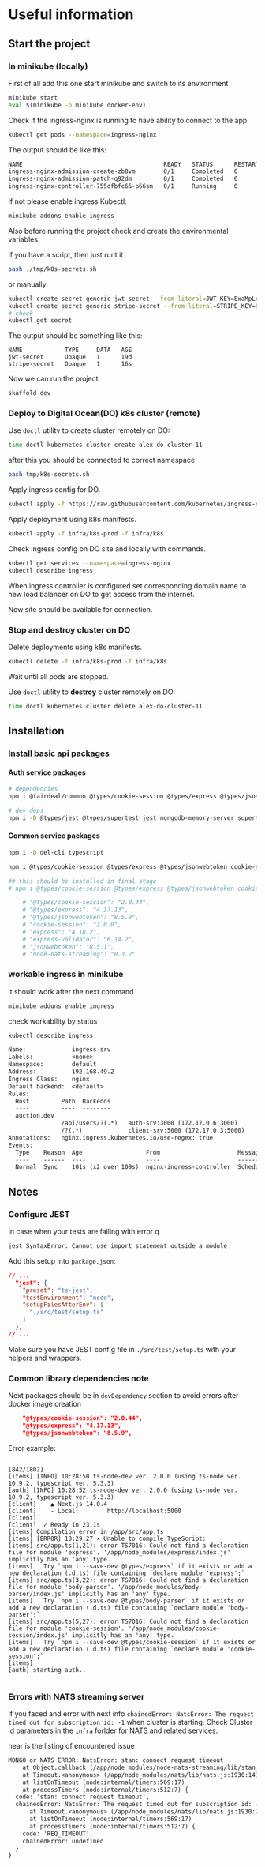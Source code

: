 # Useful information

## Start the project

### In minikube (locally)

First of all add this one start minikube and switch to its environment

```bash
minikube start
eval $(minikube -p minikube docker-env)
```

Check if the ingress-nginx is running to have ability to connect to the app.

```bash
kubectl get pods --namespace=ingress-nginx
```

The output should be like this:

```txt
NAME                                        READY   STATUS      RESTARTS   AGE
ingress-nginx-admission-create-zb8vm        0/1     Completed   0          29s
ingress-nginx-admission-patch-q92dm         0/1     Completed   0          29s
ingress-nginx-controller-755dfbfc65-p66sm   0/1     Running     0          29s
```

If not please enable ingress Kubectl:

```bash
minikube addons enable ingress
```

Also before running the project check and create the environmental variables.

If you have a script, then just runt it

```sh
bash ./tmp/k8s-secrets.sh
```

or manually

```bash
kubectl create secret generic jwt-secret --from-literal=JWT_KEY=ExaMpLe
kubectl create secret generic stripe-secret --from-literal=STRIPE_KEY=StripeExaMpLe
# check
kubectl get secret
```

The output should be something like this:

```text
NAME            TYPE     DATA   AGE
jwt-secret      Opaque   1      19d
stripe-secret   Opaque   1      16s
```

Now we can run the project:

```bash
skaffold dev
```

### Deploy to Digital Ocean(DO) k8s cluster (remote)

Use `doctl` utility to create cluster remotely on DO:

```sh
time doctl kubernetes cluster create alex-do-cluster-11
```

after this you should be connected to correct namespace

```sh
bash tmp/k8s-secrets.sh
```

Apply ingress config for DO.

```sh
kubectl apply -f https://raw.githubusercontent.com/kubernetes/ingress-nginx/controller-v1.8.2/deploy/static/provider/do/deploy.yaml
```

Apply deployment using k8s manifests.

```sh
kubectl apply -f infra/k8s-prod -f infra/k8s
```

Check ingress config on DO site and locally with commands.

```sh
kubectl get services --namespace=ingress-nginx
kubectl describe ingress
```

When ingress controller is configured set corresponding domain name to new load balancer on DO to get access from the internet.

Now site should be available for connection.

### Stop and destroy cluster on DO

Delete deployments using k8s manifests.

```sh
kubectl delete -f infra/k8s-prod -f infra/k8s
```

Wait until all pods are stopped.

Use `doctl` utility to **destroy** cluster remotely on DO:

```sh
time doctl kubernetes cluster delete alex-do-cluster-11
```

## Installation

### Install basic api packages

#### Auth service packages

```sh
# dependencies
npm i @fairdeal/common @types/cookie-session @types/express @types/jsonwebtoken cookie-session express express-async-errors express-validator jsonwebtoken mongoose ts-node-dev typescript

# dev deps
npm i -D @types/jest @types/supertest jest mongodb-memory-server supertest ts-jest

```

#### Common service packages

```sh
npm i -D del-cli typescript

npm i @types/cookie-session @types/express @types/jsonwebtoken cookie-session express express-validator jsonwebtoken

## this should be installed in final stage
# npm i @types/cookie-session @types/express @types/jsonwebtoken cookie-session express express-validator jsonwebtoken node-nats-streaming

    # "@types/cookie-session": "2.0.44",
    # "@types/express": "4.17.13",
    # "@types/jsonwebtoken": "8.5.9",
    # "cookie-session": "2.0.0",
    # "express": "4.18.2",
    # "express-validator": "6.14.2",
    # "jsonwebtoken": "8.5.1",
    # "node-nats-streaming": "0.3.2"
```

### workable ingress in minikube

it should work after the next command

```sh
minikube addons enable ingress
```

check workability by status

```sh
kubectl describe ingress
```

```txt
Name:             ingress-srv
Labels:           <none>
Namespace:        default
Address:          192.168.49.2
Ingress Class:    nginx
Default backend:  <default>
Rules:
  Host         Path  Backends
  ----         ----  --------
  auction.dev  
               /api/users/?(.*)   auth-srv:3000 (172.17.0.6:3000)
               /?(.*)             client-srv:5000 (172.17.0.3:5000)
Annotations:   nginx.ingress.kubernetes.io/use-regex: true
Events:
  Type    Reason  Age                  From                      Message
  ----    ------  ----                 ----                      -------
  Normal  Sync    101s (x2 over 109s)  nginx-ingress-controller  Scheduled for sync

```

## Notes

### Configure JEST

In case when your tests are failing with error q

```txt
jest SyntaxError: Cannot use import statement outside a module
```

Add this setup into `package.json`:

```json
// ...
  "jest": {
    "preset": "ts-jest",
    "testEnvironment": "node",
    "setupFilesAfterEnv": [
      "./src/test/setup.ts"
    ]
  },
// ...

```

Make sure you have JEST config file in `./src/test/setup.ts` with your helpers and wrappers.

### Common library dependencies note

Next packages should be in `devDependency` section to avoid errors after docker image creation

```json
    "@types/cookie-session": "2.0.44",
    "@types/express": "4.17.13",
    "@types/jsonwebtoken": "8.5.9",
```

Error example:

```text
                                                                                                                 [842/1802]
[items] [INFO] 10:28:50 ts-node-dev ver. 2.0.0 (using ts-node ver. 10.9.2, typescript ver. 5.3.3)                                                                                                                                      
[auth] [INFO] 10:28:52 ts-node-dev ver. 2.0.0 (using ts-node ver. 10.9.2, typescript ver. 5.3.3)                                                                                                                                       
[client]    ▲ Next.js 14.0.4                                                                                                                                                                                                           
[client]    - Local:        http://localhost:5000                                                                                                                                                                                      
[client]                                                                                                                                                                                                                               
[client]  ✓ Ready in 23.1s                                                                                                                                                                                                             
[items] Compilation error in /app/src/app.ts                                                                                                                                                                                           
[items] [ERROR] 10:29:27 ⨯ Unable to compile TypeScript:                                                                                                                                                                               
[items] src/app.ts(1,21): error TS7016: Could not find a declaration file for module 'express'. '/app/node_modules/express/index.js' implicitly has an 'any' type.                                                                     
[items]   Try `npm i --save-dev @types/express` if it exists or add a new declaration (.d.ts) file containing `declare module 'express';`                                                                                              
[items] src/app.ts(3,22): error TS7016: Could not find a declaration file for module 'body-parser'. '/app/node_modules/body-parser/index.js' implicitly has an 'any' type.                                                             
[items]   Try `npm i --save-dev @types/body-parser` if it exists or add a new declaration (.d.ts) file containing `declare module 'body-parser';`                                                                                      
[items] src/app.ts(5,27): error TS7016: Could not find a declaration file for module 'cookie-session'. '/app/node_modules/cookie-session/index.js' implicitly has an 'any' type.                                                       
[items]   Try `npm i --save-dev @types/cookie-session` if it exists or add a new declaration (.d.ts) file containing `declare module 'cookie-session';`                                                                                
[items]                                                                                                                                                                                                                                
[auth] starting auth..                                                                                                                                                


```

### Errors with NATS streaming server

If you faced and error with next info `chainedError: NatsError: The request timed out for subscription id: -1` when cluster is starting. Check Cluster id parameters in the `infra` forlder for NATS and related services.

hear is the listing of encountered issue

```txt
MONGO or NATS ERROR: NatsError: stan: connect request timeout
    at Object.callback (/app/node_modules/node-nats-streaming/lib/stan.js:312:15)
    at Timeout.<anonymous> (/app/node_modules/nats/lib/nats.js:1930:14)                                                                                                                                                        
    at listOnTimeout (node:internal/timers:569:17)                                                                                                                                                                             
    at processTimers (node:internal/timers:512:7) {                                                                                                                                                                            
  code: 'stan: connect request timeout',                                                                   
  chainedError: NatsError: The request timed out for subscription id: -1
      at Timeout.<anonymous> (/app/node_modules/nats/lib/nats.js:1930:23)
      at listOnTimeout (node:internal/timers:569:17)
      at processTimers (node:internal/timers:512:7) {                                                                                                                                                                          
    code: 'REQ_TIMEOUT',                        
    chainedError: undefined     
  }                    
}  
```
